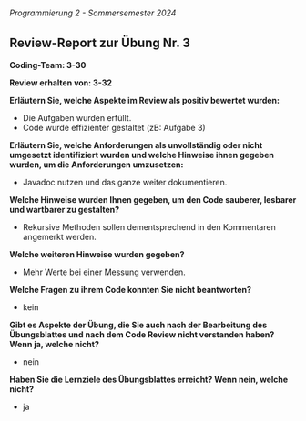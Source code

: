 ###### Programmierung 2 - Sommersemester 2024

## Review-Report zur Übung Nr. 3

**Coding-Team: 3-30**

**Review erhalten von: 3-32** 

**Erläutern Sie, welche Aspekte im Review als positiv bewertet wurden:**

- Die Aufgaben wurden erfüllt.
- Code wurde effizienter gestaltet (zB: Aufgabe 3)

**Erläutern Sie, welche Anforderungen als unvollständig oder nicht umgesetzt identifiziert wurden und welche Hinweise ihnen gegeben wurden, um die Anforderungen umzusetzen:**

- Javadoc nutzen und das ganze weiter dokumentieren.

**Welche Hinweise wurden Ihnen gegeben, um den Code sauberer, lesbarer und wartbarer zu gestalten?**

- Rekursive Methoden sollen dementsprechend in den Kommentaren angemerkt werden.

**Welche weiteren Hinweise wurden gegeben?**

- Mehr Werte bei einer Messung verwenden.

**Welche Fragen zu ihrem Code konnten Sie nicht beantworten?**

- kein


**Gibt es Aspekte der Übung, die Sie auch nach der Bearbeitung des Übungsblattes und nach dem Code Review nicht verstanden haben? Wenn ja, welche nicht?**  

- nein

**Haben Sie die Lernziele des Übungsblattes erreicht?  Wenn nein, welche nicht?**

- ja